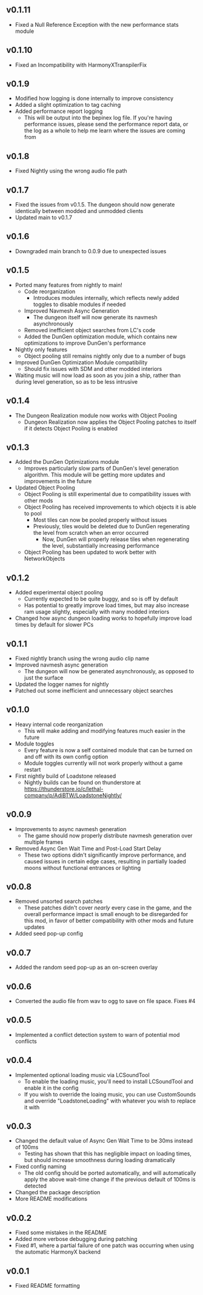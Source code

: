 ## v0.1.11
- Fixed a Null Reference Exception with the new performance stats module

## v0.1.10
- Fixed an Incompatibility with HarmonyXTranspilerFix

## v0.1.9
- Modified how logging is done internally to improve consistency
- Added a slight optimization to tag caching
- Added performance report logging
  - This will be output into the bepinex log file. If you're having performance issues, please send the performance report data, or the log as a whole to help me learn where the issues are coming from

## v0.1.8
- Fixed Nightly using the wrong audio file path

## v0.1.7
- Fixed the issues from v0.1.5. The dungeon should now generate identically between modded and unmodded clients
- Updated main to v0.1.7

## v0.1.6
- Downgraded main branch to 0.0.9 due to unexpected issues

## v0.1.5
- Ported many features from nightly to main!
  - Code reorganization
    - Introduces modules internally, which reflects newly added toggles to disable modules if needed
  - Improved Navmesh Async Generation
    - The dungeon itself will now generate its navmesh asynchronously
  - Removed inefficient object searches from LC's code
  - Added the DunGen optimization module, which contains new optimizations to improve DunGen's performance
- Nightly only features
  - Object pooling still remains nightly only due to a number of bugs
- Improved DunGen Optimization Module compatibility
  - Should fix issues with SDM and other modded interiors
- Waiting music will now load as soon as you join a ship, rather than during level generation, so as to be less intrusive

## v0.1.4
- The Dungeon Realization module now works with Object Pooling
  - Dungeon Realization now applies the Object Pooling patches to itself if it detects Object Pooling is enabled

## v0.1.3
- Added the DunGen Optimizations module
  - Improves particularly slow parts of DunGen's level generation algorithm. This module will be getting more updates and improvements in the future
- Updated Object Pooling
  - Object Pooling is still experimental due to compatibility issues with other mods
  - Object Pooling has received improvements to which objects it is able to pool
    - Most tiles can now be pooled properly without issues
    - Previously, tiles would be deleted due to DunGen regenerating the level from scratch when an error occurred
      - Now, DunGen will properly release tiles when regenerating the level, substantially increasing performance
  - Object Pooling has been updated to work better with NetworkObjects

## v0.1.2
- Added experimental object pooling
  - Currently expected to be quite buggy, and so is off by default
  - Has potential to greatly improve load times, but may also increase ram usage slightly, especially with many modded interiors
- Changed how async dungeon loading works to hopefully improve load times by default for slower PCs

## v0.1.1
- Fixed nightly branch using the wrong audio clip name
- Improved navmesh async generation
  - The dungeon will now be generated asynchronously, as opposed to just the surface
- Updated the logger names for nightly
- Patched out some inefficient and unnecessary object searches

## v0.1.0
- Heavy internal code reorganization
	- This will make adding and modifying features much easier in the future
- Module toggles
	- Every feature is now a self contained module that can be turned on and off with its own config option
	- Module toggles currently will not work properly without a game restart
- First nightly build of Loadstone released
	- Nightly builds can be found on thunderstore at https://thunderstore.io/c/lethal-company/p/AdiBTW/LoadstoneNightly/

## v0.0.9
- Improvements to async navmesh generation
	- The game should now properly distribute navmesh generation over multiple frames
- Removed Async Gen Wait Time and Post-Load Start Delay
	- These two options didn't significantly improve performance, and caused issues in certain edge cases, resulting in partially loaded moons without functional entrances or lighting

## v0.0.8
- Removed unsorted search patches
	- These patches didn't cover *nearly* every case in the game, and the overall performance impact is small enough to be disregarded for this mod, in favor of better compatibility with other mods and future updates
- Added seed pop-up config

## v0.0.7
- Added the random seed pop-up as an on-screen overlay

## v0.0.6
- Converted the audio file from wav to ogg to save on file space. Fixes #4

## v0.0.5
- Implemented a conflict detection system to warn of potential mod conflicts

## v0.0.4
- Implemented optional loading music via LCSoundTool
	- To enable the loading music, you'll need to install LCSoundTool and enable it in the config
	- If you wish to override the loaing music, you can use CustomSounds and override "LoadstoneLoading" with whatever you wish to replace it with

## v0.0.3
- Changed the default value of Async Gen Wait Time to be 30ms instead of 100ms
	- Testing has shown that this has negligible impact on loading times, but should increase smoothness during loading dramatically
- Fixed config naming
	- The old config should be ported automatically, and will automatically apply the above wait-time change if the previous default of 100ms is detected
- Changed the package description
- More README modifications


## v0.0.2
- Fixed some mistakes in the README
- Added more verbose debugging during patching
- Fixed #1, where a partial failure of one patch was occurring when using the automatic HarmonyX backend

## v0.0.1
- Fixed README formatting

